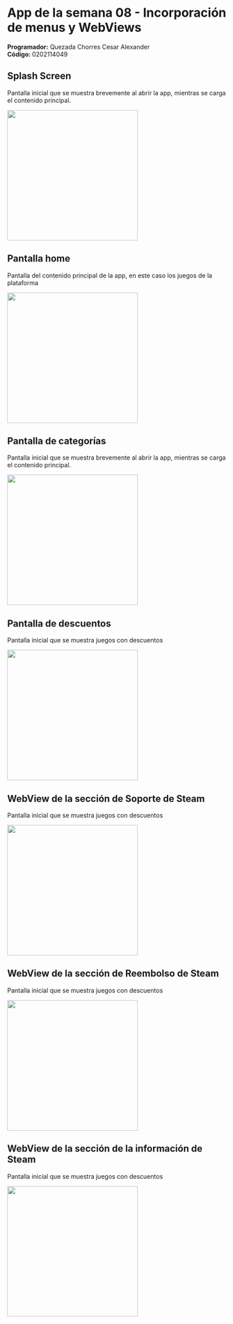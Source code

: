 <h1>App de la semana 08 - Incorporación de menus y WebViews</h1>
<strong>Programador:</strong> Quezada Chorres Cesar Alexander <br>
<strong>Código: </strong>0202114049
<h2>Splash Screen</h2>
<p>Pantalla inicial que se muestra brevemente al abrir la app, mientras se carga el contenido principal.</p>
<img src="https://github.com/user-attachments/assets/a0331c24-f146-4919-80c8-aeb1e33f369e" width="300px">

<h2>Pantalla home</h2>
<p>Pantalla del contenido principal de la app, en este caso los juegos de la plataforma</p>
<img src="https://github.com/user-attachments/assets/7637484a-05ea-44e3-af49-38c859b7ef68" width="300px">

<h2>Pantalla de categorías</h2>
<p>Pantalla inicial que se muestra brevemente al abrir la app, mientras se carga el contenido principal.</p>
<img src="https://github.com/user-attachments/assets/1ed6862b-773b-4419-a515-9b7cf0673e84" width="300px">

<h2>Pantalla de descuentos</h2>
<p>Pantalla inicial que se muestra juegos con descuentos</p>
<img src="https://github.com/user-attachments/assets/1cc284b6-d799-4cc6-b96c-0017651171d9" width="300px">

<h2>WebView de la sección de Soporte de Steam</h2>
<p>Pantalla inicial que se muestra juegos con descuentos</p>
<img src="https://github.com/user-attachments/assets/3f979d2c-0231-486a-8062-cf30be84ca71" width="300px">

<h2>WebView de la sección de Reembolso de Steam</h2>
<p>Pantalla inicial que se muestra juegos con descuentos</p>
<img src="https://github.com/user-attachments/assets/ca834d51-76e2-466c-af37-f5e8d0fb28fd" width="300px">

<h2>WebView de la sección de la información de Steam</h2>
<p>Pantalla inicial que se muestra juegos con descuentos</p>
<img src="https://github.com/user-attachments/assets/153ebb19-5a00-4cd9-9607-873885292040" width="300px">



